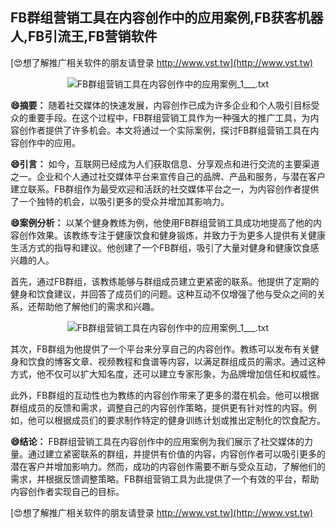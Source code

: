 ## **FB群组营销工具在内容创作中的应用案例,FB获客机器人,FB引流王,FB营销软件**

[😍想了解推广相关软件的朋友请登录 http://www.vst.tw](http://www.vst.tw)

 <center><img src="https://vst.tw/MP4/tuiguang/png/1.png" alt="FB群组营销工具在内容创作中的应用案例_1___.txt"></center>

**😄摘要：**
随着社交媒体的快速发展，内容创作已成为许多企业和个人吸引目标受众的重要手段。在这个过程中，FB群组营销工具作为一种强大的推广工具，为内容创作者提供了许多机会。本文将通过一个实际案例，探讨FB群组营销工具在内容创作中的应用。

**😄引言：**
如今，互联网已经成为人们获取信息、分享观点和进行交流的主要渠道之一。企业和个人通过社交媒体平台来宣传自己的品牌、产品和服务，与潜在客户建立联系。FB群组作为最受欢迎和活跃的社交媒体平台之一，为内容创作者提供了一个独特的机会，以吸引更多的受众并增加其影响力。

**😄案例分析：**
以某个健身教练为例，他使用FB群组营销工具成功地提高了他的内容创作效果。该教练专注于健康饮食和健身锻炼，并致力于为更多人提供有关健康生活方式的指导和建议。他创建了一个FB群组，吸引了大量对健身和健康饮食感兴趣的人。

首先，通过FB群组，该教练能够与群组成员建立更紧密的联系。他提供了定期的健身和饮食建议，并回答了成员们的问题。这种互动不仅增强了他与受众之间的关系，还帮助他了解他们的需求和兴趣。

 <center><img src="https://vst.tw/MP4/tuiguang/png/5.png" alt="FB群组营销工具在内容创作中的应用案例_1___.txt"></center>

其次，FB群组为他提供了一个平台来分享自己的内容创作。教练可以发布有关健身和饮食的博客文章、视频教程和食谱等内容，以满足群组成员的需求。通过这种方式，他不仅可以扩大知名度，还可以建立专家形象，为品牌增加信任和权威性。

此外，FB群组的互动性也为教练的内容创作带来了更多的潜在机会。他可以根据群组成员的反馈和需求，调整自己的内容创作策略，提供更有针对性的内容。例如，他可以根据成员们的要求制作特定的健身训练计划或推出定制化的饮食配方。

**😄结论：**
FB群组营销工具在内容创作中的应用案例为我们展示了社交媒体的力量。通过建立紧密联系的群组，并提供有价值的内容，内容创作者可以吸引更多的潜在客户并增加影响力。然而，成功的内容创作需要不断与受众互动，了解他们的需求，并根据反馈调整策略。FB群组营销工具为此提供了一个有效的平台，帮助内容创作者实现自己的目标。

[😍想了解推广相关软件的朋友请登录 http://www.vst.tw](http://www.vst.tw)



